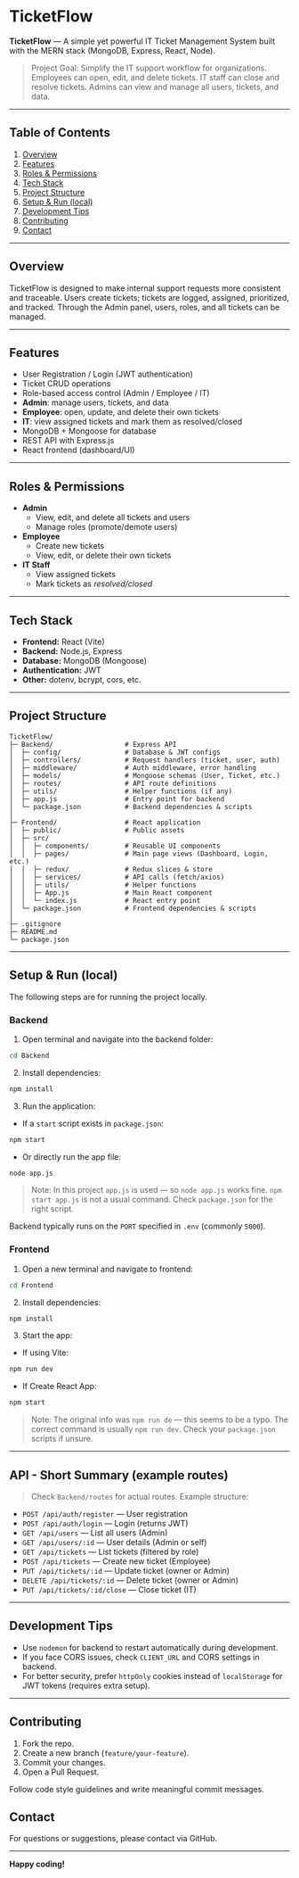 # TicketFlow

**TicketFlow** — A simple yet powerful IT Ticket Management System built with the MERN stack (MongoDB, Express, React, Node).

> Project Goal: Simplify the IT support workflow for organizations. Employees can open, edit, and delete tickets. IT staff can close and resolve tickets. Admins can view and manage all users, tickets, and data.

---

## Table of Contents
1. [Overview](#overview)
2. [Features](#features)
3. [Roles & Permissions](#roles--permissions)
4. [Tech Stack](#tech-stack)
5. [Project Structure](#project-structure)
6. [Setup & Run (local)](#setup--run-local)
7. [Development Tips](#development-tips)
8. [Contributing](#contributing)
9. [Contact](#contact)

---

## Overview
TicketFlow is designed to make internal support requests more consistent and traceable. Users create tickets; tickets are logged, assigned, prioritized, and tracked. Through the Admin panel, users, roles, and all tickets can be managed.

---

## Features
- User Registration / Login (JWT authentication)
- Ticket CRUD operations
- Role-based access control (Admin / Employee / IT)
- **Admin**: manage users, tickets, and data
- **Employee**: open, update, and delete their own tickets
- **IT**: view assigned tickets and mark them as resolved/closed
- MongoDB + Mongoose for database
- REST API with Express.js
- React frontend (dashboard/UI)

---

## Roles & Permissions
- **Admin**
  - View, edit, and delete all tickets and users
  - Manage roles (promote/demote users)
- **Employee**
  - Create new tickets
  - View, edit, or delete their own tickets
- **IT Staff**
  - View assigned tickets
  - Mark tickets as *resolved/closed*

---

## Tech Stack
- **Frontend:** React (Vite)
- **Backend:** Node.js, Express
- **Database:** MongoDB (Mongoose)
- **Authentication:** JWT
- **Other:** dotenv, bcrypt, cors, etc.

---

## Project Structure
```
TicketFlow/
├─ Backend/                  # Express API
│  ├─ config/                # Database & JWT configs
│  ├─ controllers/           # Request handlers (ticket, user, auth)
│  ├─ middleware/            # Auth middleware, error handling
│  ├─ models/                # Mongoose schemas (User, Ticket, etc.)
│  ├─ routes/                # API route definitions
│  ├─ utils/                 # Helper functions (if any)
│  ├─ app.js                 # Entry point for backend
│  └─ package.json           # Backend dependencies & scripts
│
├─ Frontend/                 # React application
│  ├─ public/                # Public assets
│  ├─ src/
│  │  ├─ components/         # Reusable UI components
│  │  ├─ pages/              # Main page views (Dashboard, Login, etc.)
│  │  ├─ redux/              # Redux slices & store
│  │  ├─ services/           # API calls (fetch/axios)
│  │  ├─ utils/              # Helper functions
│  │  ├─ App.js              # Main React component
│  │  └─ index.js            # React entry point
│  └─ package.json           # Frontend dependencies & scripts
│
├─ .gitignore
├─ README.md
└─ package.json              
```

---

## Setup & Run (local)
The following steps are for running the project locally.

### Backend
1. Open terminal and navigate into the backend folder:
```bash
cd Backend
```
2. Install dependencies:
```bash
npm install
```
3. Run the application:
- If a `start` script exists in `package.json`:
```bash
npm start
```
- Or directly run the app file:
```bash
node app.js
```
> Note: In this project `app.js` is used — so `node app.js` works fine. `npm start app.js` is not a usual command. Check `package.json` for the right script.

Backend typically runs on the `PORT` specified in `.env` (commonly `5000`).

### Frontend
1. Open a new terminal and navigate to frontend:
```bash
cd Frontend
```
2. Install dependencies:
```bash
npm install
```
3. Start the app:
- If using Vite:
```bash
npm run dev
```
- If Create React App:
```bash
npm start
```

> Note: The original info was `npm run de` — this seems to be a typo. The correct command is usually `npm run dev`. Check your `package.json` scripts if unsure.

---

## API - Short Summary (example routes)
> Check `Backend/routes` for actual routes. Example structure:
- `POST /api/auth/register` — User registration
- `POST /api/auth/login` — Login (returns JWT)
- `GET /api/users` — List all users (Admin)
- `GET /api/users/:id` — User details (Admin or self)
- `GET /api/tickets` — List tickets (filtered by role)
- `POST /api/tickets` — Create new ticket (Employee)
- `PUT /api/tickets/:id` — Update ticket (owner or Admin)
- `DELETE /api/tickets/:id` — Delete ticket (owner or Admin)
- `PUT /api/tickets/:id/close` — Close ticket (IT)

---

## Development Tips
- Use `nodemon` for backend to restart automatically during development.
- If you face CORS issues, check `CLIENT_URL` and CORS settings in backend.
- For better security, prefer `httpOnly` cookies instead of `localStorage` for JWT tokens (requires extra setup).

---

## Contributing
1. Fork the repo.
2. Create a new branch (`feature/your-feature`).
3. Commit your changes.
4. Open a Pull Request.

Follow code style guidelines and write meaningful commit messages.


## Contact
For questions or suggestions, please contact via GitHub.

---

**Happy coding!**


